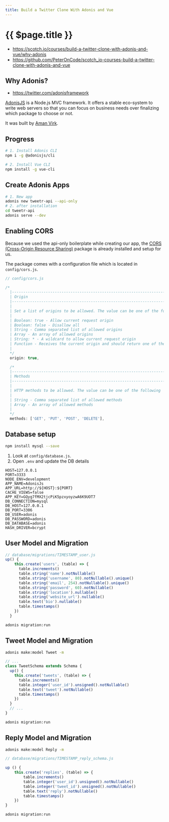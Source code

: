 ```yaml
---
title: Build a Twitter Clone With Adonis and Vue
---
```


# {{ $page.title }}

- <https://scotch.io/courses/build-a-twitter-clone-with-adonis-and-vue/why-adonis>
- <https://github.com/PeterOnCode/scotch_io-courses-build-a-twitter-clone-with-adonis-and-vue>


## Why Adonis?

- <https://twitter.com/adonisframework>

[AdonisJS](http://dev.adonisjs.com/) is a Node.js MVC framework. It offers a stable eco-system to write web servers so that you can focus on business needs over finalizing which package to choose or not.

It was built by [Aman Virk](https://twitter.com/AmanVirk1).

## Progress

```bash
# 1. Install Adonis CLI
npm i -g @adonisjs/cli

# 2. Install Vue CLI
npm install -g vue-cli
```

## Create Adonis Apps

```bash
# 1. New app
adonis new tweetr-api --api-only
# 2. after installation
cd tweetr-api
adonis serve --dev
```

## Enabling CORS

Because we used the api-only boilerplate while creating our app, the [CORS (Cross-Origin Resource Sharing)](https://en.wikipedia.org/wiki/Cross-origin_resource_sharing) package is already installed and setup for us.

The package comes with a configuration file which is located in `config/cors.js`.

```javascript
// config/cors.js

/*
  |--------------------------------------------------------------------------
  | Origin
  |--------------------------------------------------------------------------
  |
  | Set a list of origins to be allowed. The value can be one of the following
  |
  | Boolean: true - Allow current request origin
  | Boolean: false - Disallow all
  | String - Comma separated list of allowed origins
  | Array - An array of allowed origins
  | String: * - A wildcard to allow current request origin
  | Function - Receives the current origin and should return one of the above values.
  |
  */
  origin: true,

  /*
  |--------------------------------------------------------------------------
  | Methods
  |--------------------------------------------------------------------------
  |
  | HTTP methods to be allowed. The value can be one of the following
  |
  | String - Comma separated list of allowed methods
  | Array - An array of allowed methods
  |
  */
  methods: ['GET', 'PUT', 'POST', 'DELETE'],
```
## Database setup

```bash
npm install mysql --save
```

1. Look at `config/database.js`.
1. Open `.env` and update the DB details

```text
HOST=127.0.0.1
PORT=3333
NODE_ENV=development
APP_NAME=AdonisJs
APP_URL=http://${HOST}:${PORT}
CACHE_VIEWS=false
APP_KEY=GQyg7fMX2tjcPiK5pzxyoyzwA6K9UOT7
DB_CONNECTION=mysql
DB_HOST=127.0.0.1
DB_PORT=3306
DB_USER=adonis
DB_PASSWORD=adonis
DB_DATABASE=adonis
HASH_DRIVER=bcrypt
```
## User Model and Migration

```javascript
// database/migrations/TIMESTAMP_user.js
up() {
    this.create('users', (table) => {
      table.increments()
      table.string('name').notNullable()
      table.string('username', 80).notNullable().unique()
      table.string('email', 254).notNullable().unique()
      table.string('password', 60).notNullable()
      table.string('location').nullable()
      table.string('website_url').nullable()
      table.text('bio').nullable()
      table.timestamps()
    })
  }
```

```bash
adonis migration:run
```

## Tweet Model and Migration

```bash
adonis make:model Tweet -m
```

```javascript
// ...
class TweetSchema extends Schema {
  up() {
    this.create('tweets', (table) => {
      table.increments()
      table.integer('user_id').unsigned().notNullable()
      table.text('tweet').notNullable()
      table.timestamps()
    })
  }
  // ...
}
```

```bash
adonis migration:run
```

## Reply Model and Migration

```bash
adonis make:model Reply -m
```

```js
// database/migrations/TIMESTAMP_reply_schema.js

up () {
    this.create('replies', (table) => {
        table.increments()
        table.integer('user_id').unsigned().notNullable()
        table.integer('tweet_id').unsigned().notNullable()
        table.text('reply').notNullable()
        table.timestamps()
    })
}
```

```bash
adonis migration:run
```
